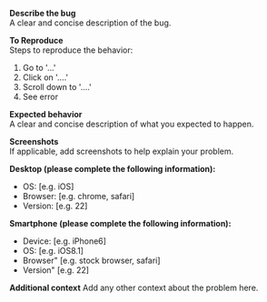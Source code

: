 **Describe the bug**  
A clear and concise description of the bug.

**To Reproduce**  
Steps to reproduce the behavior:

1. Go to '...'
2. Click on '....'
3. Scroll down to '....'
4. See error

**Expected behavior**  
A clear and concise description of what you expected to happen.

**Screenshots**  
If applicable, add screenshots to help explain your problem.

**Desktop (please complete the following information):**  

 - OS: [e.g. iOS]
 - Browser: [e.g. chrome, safari]
 - Version: [e.g. 22]

**Smartphone (please complete the following information):**  

 - Device: [e.g. iPhone6]
 - OS: [e.g. iOS8.1]
 - Browser" [e.g. stock browser, safari]
 - Version" [e.g. 22]

**Additional context**
Add any other context about the problem here.
